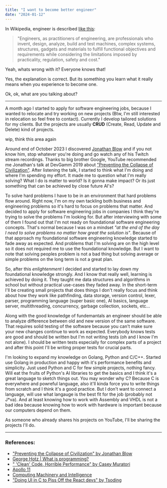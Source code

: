 ```yaml
---
title: "I want to become better engineer"
date: "2024-01-12"
---
```


In Wikipedia, engineer is described [like this](https://en.wikipedia.org/wiki/Engineer):
> "Engineers, as practitioners of engineering, are professionals who invent, design, analyze, build and test machines, complex systems, structures, gadgets and materials to fulfill functional objectives and requirements while considering the limitations imposed by practicality, regulation, safety and cost."

Yeah, whats wrong with it? Everyone knows that!

Yes, the explanation is correct. But its something you learn what it really means when you experience to become one.

Ok, ok, what are you talking about?

---

A month ago I started to apply for software engineering jobs, because I wanted to relocate and try working on new projects (Btw, I'm still interested in relocation so feel free to contact). Currently I develop tailored solutions for my clients. But the projects are usually **CRUD** (Create, Read, Update and Delete) kind of projects.

wip, think this area again

Around end of October 2023 I discovered [Jonathan Blow](https://twitter.com/Jonathan_Blow) and if you not know him, stop whatever you're doing and go watch any of his Twitch stream recordings. Thanks to big brother Google, YouTube recommended me Jonathan's talk at DevGamm 2019 about ["Preventing the Collapse of Civilization"](https://youtu.be/ZSRHeXYDLko?si=_AZUszXg7g4poxvW). After listening the talk, I started to think what I'm doing and where I'm spending my effort. It made me to question what I'm really solving? What I do is matter to world? Is it gonna make impact? Or its just something that can be achieved by close future AI's?

To solve hard problems I have to be in an environment that hard problems flow around. Right now, I'm on my own tackling both business and engineering problems so it's hard to focus on problems that matter. And decided to apply for software engineering jobs in companies I think they're trying to solve the problems I'm looking for. But after interviewing with some of them I found out that I'm not ready on foundational software engineering concepts. That's normal because I was on a mindset *"at the end of the day I need to solve problems no matter how great the solution is"*. Because of that approach my foundational software engineering knowledge started to fade away as expected. And problems that I'm solving are on the high level so it does not required me to use the foundational knowledge. But I want to note that solving peoples problem is not a bad thing but solving average or simple problems on the long term is not a great plan.

So, after this *enlightenment* I decided and started to lay down my foundational knowledge strongly. And I know that really well, learning is achieved by doing it. They taught me data structures and algorithms in school but without practical use-cases they faded away. In the short-term I'll be creating small projects that does things I don't really focus and think about how they work like pathfinding, data storage, version control, lexer, parser, programming language (super basic one), AI basics, language server, multithreading, concurrency, garbage collection, sockets, etc...

Along with the good knowledge of fundemantals an engineer should be able to analyze difference between old and new version of the same software. That requires solid testing of the software because you can't make sure your new changes continue to work as expected. Everybody knows tests are good and should be written but I'm not writing tests (oh and I know I'm not alone). I should be written tests especially for complex parts of a project and after this point I'll be writing proper tests for crucial parts.

I'm looking to expand my knowledge on Golang, Python and C/C++. Started use Golang in production and happy with it's performance benefits and simplicity. Just used Python and C for few simple projects, nothing fancy. Will eat the fruits of Python's AI libraries to get the basics and I think it's a great language to sketch things out. You may wonder why C? Because C is everywhere and powreful language, also it'll kinda force you to write things from scratch and I think it's a good practice. But I don't want to connect a language, will use what langauge is the best fit for the job (probably not J\*va). And at least knowing how to work with Assembly and VHDL is not a bad idea because knowing how to work with hardware is important because our computers depend on them.

As someone who already shares his projects on YouTube, I'll be sharing the projects I'll do.

---

### References:
- ["Preventing the Collapse of Civilization" by Jonathan Blow](https://youtu.be/ZSRHeXYDLko?si=_AZUszXg7g4poxvW)
- [George Hotz | What is programming?](https://youtu.be/N2bXEUSAiTI?si=gc1nceudMkOPq-Py)
- [" 'Clean' Code, Horrible Performance" by Casey Muratori](https://youtu.be/tD5NrevFtbU?si=kOwKR05ywG_4MC-3)
- [Apollo 11](https://www.imdb.com/title/tt8760684/)
- [Computing Machinery and Intelligence](https://en.wikipedia.org/wiki/Computing_Machinery_and_Intelligence)
- ["Doing UI in C to Piss Off the React devs" by Tsoding](https://youtu.be/SRgLA8X5N_4?si=4Bl3gx15AzjsSk8h)
